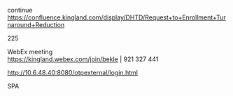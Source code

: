 

continue https://confluence.kingland.com/display/DHTD/Request+to+Enrollment+Turnaround+Reduction

225


WebEx meeting   
https://kingland.webex.com/join/bekle   |  921 327 441     


http://10.6.48.40:8080/otpexternal/login.html

SPA 
